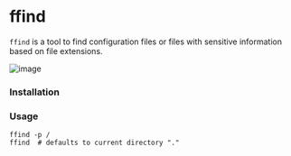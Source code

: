 # ffind

`ffind` is a tool to find configuration files or files with sensitive information based on file extensions.

![image](https://user-images.githubusercontent.com/44281620/148688336-e0aea33a-8f4a-4fa4-adc3-3229531ed0f6.png)

### Installation

### Usage

```console
ffind -p /
ffind  # defaults to current directory "."
```
